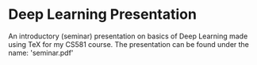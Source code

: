 # Deep Learning Presentation

An introductory (seminar) presentation on basics of Deep Learning made using TeX for my CS581 course.
The presentation can be found under the name: 'seminar.pdf'

